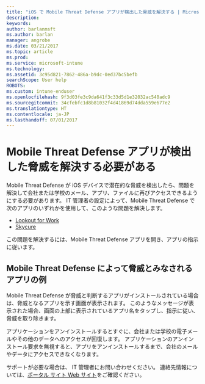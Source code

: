 ```yaml
---
title: "iOS で Mobile Threat Defense アプリが検出した脅威を解決する | Microsoft Docs"
description: 
keywords: 
author: barlanmsft
ms.author: barlan
manager: angrobe
ms.date: 03/21/2017
ms.topic: article
ms.prod: 
ms.service: microsoft-intune
ms.technology: 
ms.assetid: 3c95d821-7862-486a-b9dc-0ed37bc5befb
searchScope: User help
ROBOTS: 
ms.custom: intune-enduser
ms.openlocfilehash: 9f3d03fe3c9da641f3c33d5d1e32032ac540adc9
ms.sourcegitcommit: 34cfebfc1d8b81032f4d41869d74dda559e677e2
ms.translationtype: HT
ms.contentlocale: ja-JP
ms.lasthandoff: 07/01/2017
---
```

# <a name="you-need-to-resolve-a-threat-found-by-a-mobile-threat-defense-app"></a>Mobile Threat Defense アプリが検出した脅威を解決する必要がある

Mobile Threat Defense が iOS デバイスで潜在的な脅威を検出したら、問題を解決して会社または学校のメール、アプリ、ファイルに再びアクセスできるようにする必要があります。 IT 管理者の設定によって、Mobile Threat Defense で次のアプリのいずれかを使用して、このような問題を解決します。

* [Lookout for Work](you-need-to-resolve-a-threat-found-by-lookout-for-work-ios.md)
* [Skycure](you-need-to-resolve-a-threat-found-by-skycure-ios.md)

この問題を解決するには、Mobile Threat Defense アプリを開き、アプリの指示に従います。

## <a name="example-of-an-app-that-mobile-threat-defense-sees-as-a-threat"></a>Mobile Threat Defense によって脅威とみなされるアプリの例

Mobile Threat Defense が脅威と判断するアプリがインストールされている場合は、脅威となるアプリを示す画面が表示されます。 このようなメッセージが表示された場合、画面の上部に表示されているアプリ名をタップし、指示に従い、脅威を取り除きます。

アプリケーションをアンインストールするとすぐに、会社または学校の電子メールやその他のデータへのアクセスが回復します。 アプリケーションのアンインストール要求を無視すると、アプリをアンインストールするまで、会社のメールやデータにアクセスできなくなります。

サポートが必要な場合は、 IT 管理者にお問い合わせください。 連絡先情報については、[ポータル サイト Web サイト](http://portal.manage.microsoft.com)をご確認ください。

